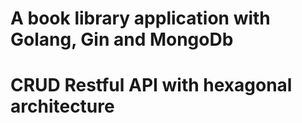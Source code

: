 # A book library application with Golang, Gin and MongoDb
# CRUD Restful API with hexagonal architecture

